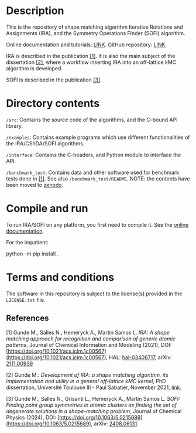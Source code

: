 # Description

This is the repository of shape matching algorithm
Iterative Rotations and Assignments (IRA), and the Symmetry Operations FInder (SOFI) algorithm.

Online documentation and tutorials: [LINK](https://mammasmias.github.io/IterativeRotationsAssignments/).
GitHub repository: [LINK](https://github.com/mammasmias/IterativeRotationsAssignments).

IRA is described in the publication [[1]](#1).
It is also the main subject of the dissertation [[2]](#2), where a workflow
inserting IRA into an off-lattice kMC algorithm is developed.

SOFI is described in the publication [[3]](#3).

# Directory contents

 `/src`:
   Contains the source code of the algorithms, and the C-bound API library.

 `/examples`:
   Contains example programs which use different functionalities of the IRA/CShDA/SOFI algorithms.

 `/interface`:
   Contains the C-headers, and Python module to interface the API.

 `/benchmark_test`:
   Contains data and other software used for benchmark tests done in [[1]](#1). See
   also `/benchmark_test/README`. NOTE: the contents have been moved to [zenodo](https://zenodo.org/doi/10.5281/zenodo.10568513).


# Compile and run
To run IRA/SOFI on any platform, you first need to compile it. See the [online documentation](https://mammasmias.github.io/IterativeRotationsAssignments/compilation.html).

For the impatient:

   python -m pip install .

# Terms and conditions
The software in this repository is subject to the license(s) provided in the `LICENSE.txt` file.


## References

<a id="1">[1]</a>
Gunde M., Salles N., Hemeryck A., Martin Samos L.
*IRA: A shape matching approach for recognition and comparison of generic atomic patterns*,
Journal of Chemical Information and Modeling (2021), DOI:
[https://doi.org/10.1021/acs.jcim.1c00567](https://doi.org/10.1021/acs.jcim.1c00567),
HAL: [hal-03406717](https://hal.laas.fr/hal-03406717), arXiv:
[2111.00939](https://export.arxiv.org/abs/2111.00939)

<a id="2">[2]</a>
Gunde M.: *Development of IRA: a shape matching algorithm, its implementation
and utility in a general off-lattice kMC kernel*, PhD dissertation, Université Toulouse III - Paul Sabatier,
November 2021,
[link](https://theses.hal.science/tel-03635139v2).

<a id="3">[3]</a>
Gunde M., Salles N., Grisanti L., Hemeryck A., Martin Samos L.
*SOFI: Finding point group symmetries in atomic clusters as finding the set of degenerate solutions in a shape-matching problem*,
Journal of Chemical Physics (2024), DOI:
[https://doi.org/10.1063/5.0215689](https://doi.org/10.1063/5.0215689),
arXiv: [2408.06131](https://arxiv.org/abs/2408.06131).
